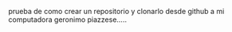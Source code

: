 
prueba de como crear un repositorio y clonarlo desde github a mi computadora 
geronimo piazzese.....